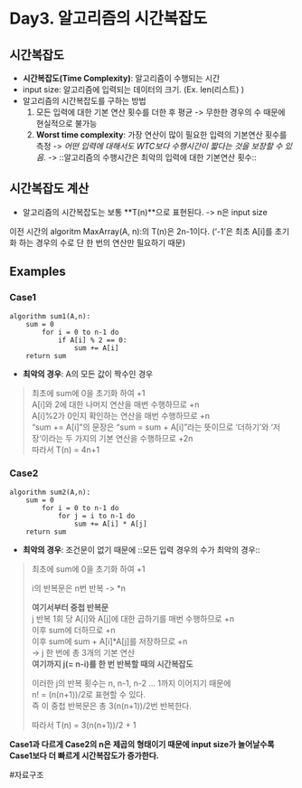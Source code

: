 # Day3. 알고리즘의 시간복잡도
## 시간복잡도
* **시간복잡도(Time Complexity)**: 알고리즘이 수행되는 시간
* input size: 알고리즘에 입력되는 데이터의 크기. (Ex. len(리스트) )
* 알고리즘의 시간복잡도를 구하는 방법
	1. 모든 입력에 대한 기본 연산 횟수를 더한 후 평균 -> 무한한 경우의 수 때문에 현실적으로 불가능
	2. **Worst time complexity**: 가장 연산이 많이 필요한 입력의 기본연산 횟수를 측정 -> _어떤 입력에 대해서도 WTC보다 수행시간이 짧다는 것을 보장할 수 있음._
-> ::알고리즘의 수행시간은 최악의 입력에 대한 기본연산 횟수::

## 시간복잡도 계산
* 알고리즘의 시간복잡도는 보통 **T(n)**으로 표현된다.
-> n은 input size

이전 시간의 algoritm MaxArray(A, n):의 T(n)은 2n-1이다.
(‘-1’은 최초 A[i]를 초기화 하는 경우의 수로 단 한 번의 연산만 필요하기 때문)

## Examples
### Case1
```
algorithm sum1(A,n):
	sum = 0
		for i = 0 to n-1 do
			if A[i] % 2 == 0:
				sum += A[i]
	return sum
```

* **최악의 경우**: A의 모든 값이 짝수인 경우

> 최초에 sum에 0을 초기화 하여 +1  
> A[i]와 2에 대한 나머지 연산을 매번 수행하므로 +n  
> A[i]%2가 0인지 확인하는 연산을 매번 수행하므로 +n  
> “sum += A[i]”의 문장은 “sum = sum + A[i]”라는 뜻이므로 ‘더하기’와 ‘저장’이라는 두 가지의 기본 연산을 수행하므로 +2n  
> 따라서 T(n) = 4n+1  


### Case2
```
algorithm sum2(A,n):
	sum = 0
		for i = 0 to n-1 do
			for j = i to n-1 do
				sum += A[i] * A[j]
	return sum
```

* **최악의 경우**: 조건문이 없기 때문에 ::모든 입력 경우의 수가 최악의 경우::

> 최초에 sum에 0을 초기화 하여 +1  
>   
> i의 반복문은 n번 반복 -> *n  
>   
> **여기서부터 중첩 반복문**  
> j 반복 1회 당 A[i]와 A[j]에 대한 곱하기를 매번 수행하므로 +n  
> 이후 sum에 더하므로 +n  
> 이후 sum에 sum + A[i]*A[j]를 저장하므로 +n  
> -> j 한 번에 총 3개의 기본 연산  
> **여기까지 j(= n-i)를 한 번 반복할 때의 시간복잡도**  
>   
> 이러한 j의 반복 횟수는 n, n-1, n-2 … 1까지 이어지기 때문에  
> n! = (n(n+1))/2로 표현할 수 있다.  
> 즉 이 중첩 반복문은 총 3(n(n+1))/2번 반복한다.  
>   
> 따라서 T(n) = 3(n(n+1))/2 + 1  
  
**Case1과 다르게 Case2의 n은 제곱의 형태이기 때문에 input size가 늘어날수록 Case1보다 더 빠르게 시간복잡도가 증가한다.**



#자료구조